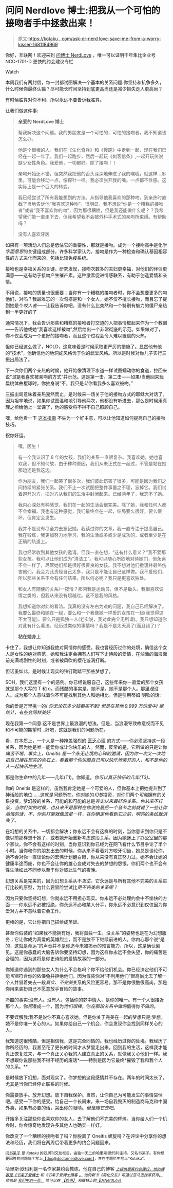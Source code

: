 # 问问 Nerdlove 博士:把我从一个可怕的接吻者手中拯救出来！

> 原文:[https://kotaku . com/ask-dr-nerd love-save-me-from-a-worry-kisser-1681184969](https://kotaku.com/ask-dr-nerdlove-save-me-from-a-terrible-kisser-1681184969)

你好，互联网！欢迎来到 [问博士 NerdLove](http://kotaku.com/askdrnerdlove) ，唯一可以证明千年隼比企业号 NCC-1701-D 更快的约会建议专栏

Watch

本周我们有两封信，每一封都试图解决一个基本的关系问题:你坚持和抗争多久，什么时候你最终认输？尽可能长时间坚持到底更高尚还是减少损失走人更高尚？

有时候胜算对你不利，所以永远不要告诉我胜算。

让我们做这件事:

> **亲爱的 NerdLove 博士**

> 帮我解决这个问题。我的男朋友是一个可怕的，可怕的接吻者，我不知道该怎么办。
> 
> 他是个很棒的人。我们在《生化奇兵》和《慢跑》中走到一起，现在我们已经在一起一年了。我们一起跑步，然后一起玩《刺客信条》,一起开玩笑说缺少女性角色。我爱他，一切都好。除了接吻！！
> 
> 亲吻开始还不错，但突然我把他的舌头深深地伸进了我的喉咙，就这样...那里。可能会移动一点，像探针一样。我必须张开我的嘴。一点都不性感。这实际上是一个巨大的转变。
> 
> 我已经尝试了所有我能想到的方法。从指导他我喜欢的那种吻，到亲热时直截了当地告诉他“我喜欢这种吻”。很明显，我不想说“你是一个糟糕的接吻者”或者“我不喜欢你的吻”，因为那很糟糕，但是我还能做什么呢？？我希望我们能一直走下去，但我希望我不会被外科手术式的亲吻所束缚。有帮助吗？
> 
> 没有人喜欢牙医

如果有一项活动人们总是低估它的重要性，那就是接吻。成为一个接吻高手是化学*字面意思*的关键组成部分。许多科学家认为，接吻是作为一种检查和确认基因相容性的方式进化而来的，包括比较免疫系统。

接吻也是幸福关系的关键。研究发现，接吻次数多的夫妇更幸福，对他们的伴侣更满意——这有助于接吻产生催产素，这种激素促进情感联系，有助于创造爱情和亲情。

不用说，接吻的质量也很重要；当你有一个糟糕的接吻者时，你不会想要更多的吻他们，对吗？我最难忘的一次勾搭是和一个女人，她不仅不擅长接吻，而且忘了提到她是个*咬人者*——让我告诉你吧，没有什么比突然和一个特别有魅力的僵尸亲热到一半更好的了

通常情况下，我会告诉那些和糟糕的接吻者打交道的人把事情框起来作为一个教训——告诉他或她“我喜欢这样被吻”,然后给出一个非常彻底的示范。如果做对了，你不仅会成为一个更好的接吻者，而且这个过程会令人难以置信的火热。

但你已经这么做了，NOLD，这意味着是时候采取更严厉的措施了。显然他有他的“技术”，他确信他的地洞蛇风格优于你的武堂风格。所以是时候对你儿子实行三振出局法了。

下一次你们两个亲热的时候，他开始像清理下水道一样试图蠕动你的食道，拉回来说“*这*是我喜欢被亲吻的方式”并示范。这是第一击。第二击——如果/当他回来玩扁桃体曲棍球时，你抽身说“不，我只是*让*你看我多么喜欢被吻。”

三振出局意味着亲热戛然而止，是时候来一场关于他的接吻方式的耶稣大对话了。因为坦率地说，如果你试图温和地引导他两次，他都没有听进去，那么是时候用真理之椅给他上一堂课了，他的感受将不得不自己照顾自己。

嘿，给他看一下 [这本指南](http://www.doctornerdlove.com/2014/04/how-to-be-an-amazing-kisser/) 不失为一个好主意，可以让他知道如何提高自己的接吻技巧。

祝你好运。

> 嘿，医生！
> 
> 有一个我认识了 8 年的女孩。我们的关系一直很复杂。我喜欢她，她也喜欢我，但不知何故，由于种种原因，我们从未正式在一起过，不管是站在她那边还是我这边。
> 
> 作为朋友，我们一起笑了很多次，我们彼此伤害了很多，可能是因为我们之间持续的紧张关系。我们不止一次试图把整件事置之不理，忘掉它。我们试着避开对方，把对方从我们的生活中封闭起来。已经两年了，我忘不了她。
> 
> 我内心深处有种感觉，我们在一起的生活会很完美。除了她，我和任何人都不会幸福。我也有这种感觉，我们最终会在一起，结局要么很好，要么很坏，但肯定会发生。
> 
> 我并不是没有尽全力去忘记她。我读过你的文章。我一直专注于提高自己。我在锻炼，我更加努力地学习，我的生活或多或少是成功的，或者至少是在正确的轨道上。
> 
> 我也经常收到其他女孩的邀请。但我一直在想，“这有什么意义？”我不爱那些女孩。我可以让他们成为“清洁工”。我可以随心所欲地对待她们，但永远不会一样了，尽管她们都是很好很善良的女孩。我不想对他们撒谎并最终伤害他们。我会为此责怪自己太多，我只是不能让自己这样做。我不爱他们，所以那些关系不会有任何结果。所以何必呢？我只是更喜欢独处。
> 
> 和女人有随便的关系/一夜情？那鸿我是运动员，但不是锄头。我很喜欢调情之类的，但我从来没有超越过。这不是我的风格。
> 
> 我想知道你对此的看法。我真的没有左右为难的问题，我自己已经解决了。我要么最终和她在一起，要么和一个我像她一样爱的女孩在一起(我觉得这不太可能)，要么只是孤独一人(老实说，我对此完全无所谓)。我只想知道你对此有什么看法。经历过类似的事情吗？我是不是太天真了(而且错了)？
> 
> **粘在她身上**

卡住了，我想让你知道我绝对同情你的感受。我也曾经历过你的处境，确信这个女人是女性的绝对典范，她和我注定会拥有人们写下史诗般的爱情，在汹涌的海浪面前充满戏剧性的时刻，或者被风吹的樱花漩涡打断。

但话虽如此，是时候让现实的铁钉靴踏平那些梦想了。

SOH，我们这里有一个的恶例。你已经说服自己，这些年来你一直爱的那个女孩就是那个大写的 T 和 o。而残酷的事实是，她不是。她不是那个人。那里*是*没人。成为那个人意味着你不可能找到其他人和她相比。但是引用蒂姆·明钦的话:

你的爱是万里挑一的/
*你无论花多少钱都买不到/*
*但是在其他 9.999 万份爱中/*
*据统计，有些会同样美好*

现在我第一个同意:这不是世界上最浪漫的想法。但是，当浪漫导致故意视而不见和不可能的期望时…好吧，这就是我们的问题所在。

看，在本质上，一个人是一种掩盖强烈的 [匮乏心理](http://www.doctornerdlove.com/2014/01/leveling-up-abundance-mentality/) 的方式——你必须坚持这一段关系，因为她是唯一能爱你或让你快乐的人。然而，反常的是，它所做的只是让你*痛苦不堪。事实上，Oneitis 是一个永无止境的心碎的邀请，因为你一次又一次地把自己撞在现实的岩石上，看着那个你说服自己可以快乐地离开的人，和不是你的人一起快乐地生活。*

那是你生命中的几年——几年(T1)，你知道，*你可以真正快乐的几年(T3)。*

你的 Oneitis 是这样的。虽然我肯定她是一个可爱的人，但你基本上把她提升到了神话般的地位……这就是问题所在。你对她的*幻想*投资，对你们两个*可能*拥有的关系投资。梦幻般的关系，可能的和可能的总是*有史以来最好的关系。你从来不打架，当你打架的时候，也从来不是那种在你说完最后一个音节之前就说了一些让你后悔的话，不，你的打架就像流星一样，在你确定你看到它之前，明亮的条纹就消失了。*

在幻想的关系中，一切都会解决；你永远不会有这样的时刻，当你意识到你只是不像以前那样想干她了，或者她开始重新考虑这段关系，因为她迷上了办公室里的那个家伙。你不会有这样的时刻，当你意识到你已经为在网飞看什么节目争论了半个小时。当你和你的朋友出去的时候，你从来不看着对方咬牙切齿，她总是谈论你，她不会对你一直谈论你的宏伟计划翻白眼，你从来没有真正努力过。她不会让她的健康半途而废，你也不会让你的雄心变成对失去的梦想的怨恨，你们两个也不会有性生活如此不同步以至于你对彼此生气的夜晚。

幻想关系是完美的，因为幻想关系从不*发生*。它永远是与所有其他不完美的关系进行比较的原型，为什么要冒险尝试比*更不完美的关系呢？*

因为只要你坚持幻想，你就永远不用担心现实。你永远不必处理约会中不愉快的方面——你永远不必被拒绝，你永远不必和某人分手，你永远不必意识到仅仅因为你爱对方并不意味着它会工作。

更棒的是，它让你把自己描绘成英雄。

甚至你假装的“如果我不能拥有她，我将孤独一生，没关系”的姿势也是在为幻想服务；它让你成为真爱的英雄烈士，而不是放不下继续前进的人。你内心那个说“是的，这就是命运”的声音并不是你迄今未被揭示的预言能力，所以，这是确认偏见。这是你愚蠢的大脑告诉你要坚持幻想，因为这样你永远不会失望，你的痛苦是合理的，因为这将是你史诗般的爱情故事的一部分。

你知道你遇到的那些女人为什么不合格吗？你不给他们机会。你已经决定他们不可能*可能*符合你的依偎兔并拒绝他们，因为假装你对“不利用他们”很高尚比去了解一个人并冒着失去一段*真实*、*不完美*关系的风险更容易。那不是你很酷很高尚，那是你用来装扮自己不愿意放手冒险的故事。

冷酷的事实:没有人。没有人，包括你的梦中情人，是你的唯一。有一个人很接近那个人，你*把*凑成一个，因为*他们很棒*，你*在那段关系中做的*值得你*不做的*。

不要误解我:我不是说你不真心喜欢她。但是你关于完美在一起的梦想只是:梦想。她不是你唯一关心的人。如果你给自己一个机会，你会发现你会找到同样关心的人。

我知道这很残酷，但是相信我，这是完全同情的。我也经历过你的处境。我经历了你所经历的，我甚至花了更长的时间才从梦里走出来，回到我的生活，这样我才能真正恢复过来，与一个真正关心我的人建立真正的关系，就像我关心他们一样。我不想跟你说那些我不得不经历的废话*——特别是因为它最终*摧毁了我和我个人的关系。**

是时候放下幻想，面对现实了。你梦想的这段感情并不存在。两年的时间太长了，尤其是当你已经停止联系的时候。

你需要放手。放开幻想。放下自我保护。当然，让你自己为可能发生的事情哀悼吧。感受一下你的感受。给自己一个长周末，来一场自我毁灭的制造商马克和中国外卖，如果有必要的话，哭出你的眼睛。*但是随它去吧*。

开始多关注那些你说喜欢你的女人。去了解他们不完美的辉煌。当你给人们一个机会时，你会惊奇地发现许多其他人也确实一样好。

你改变了一个糟糕的接吻者了吗？你脱离了 Oneitis 螺旋吗？在评论中分享你的想法和经历，我们将在两周后带着更多的约会问题回来。

[<small>问书呆子</small>](http://kotaku.com/askdrnerdlove) <small>是 *Kotaku* 的双周刊交友栏目，由独一无二的哈里斯·欧玛利主持，又名书呆子。有你想要回答的问题吗？写上</small>[<small>【doc@doctornerdlove.com】</small>](mailto:doc@doctornerdlove.com)<small>，并在主题栏中写上“Kotaku”。</small>

哈里斯·欧玛利是一名作家兼约会教练，他在自己的博客 [<small>*上提供极客约会建议，他的博客是《书呆子爱博士*</small>](http://www.doctornerdlove.com/) <small>*和《书呆子爱博士播客*</small> [<small>*。*</small>](https://kotaku.com/ask-dr-nerdlove-do-women-have-it-easier-in-dating-1596566465) <small>*他的新书《简化交友》可通过亚马逊独家获得*</small>[<small></small>](http://bit.ly/simplifieddating)*[<small>*。*</small>](http://kotaku.com/ask-dr-nerdlove-is-my-relationship-doomed-1666849587) <small>*他也是*</small> [<small>*我们中的一员*</small>](http://oneofus.net/)[<small>*。*</small>](http://kotaku.com/ask-dr-nerdlove-should-i-pretend-to-be-dumb-in-order-1625185712) <small>*他可以在*</small> [<small>*【脸书】*</small>](http://facebook.com/DrNerdLove) <small>*和推特上的*</small>[<small>*【DrNerdLove*</small>](http://twitter.com/DrNerdLove)*